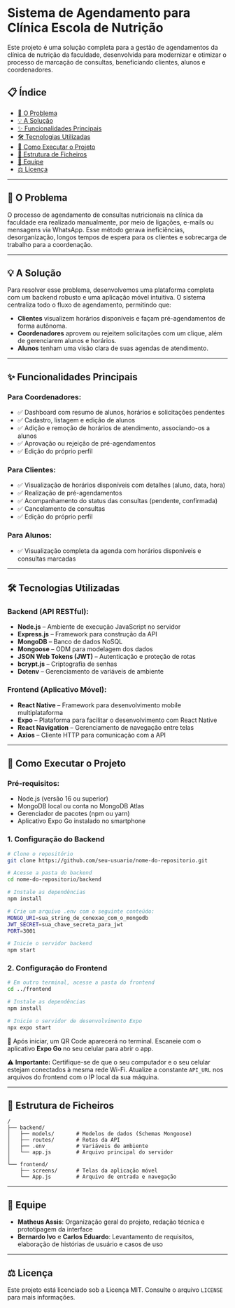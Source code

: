 # Sistema de Agendamento para Clínica Escola de Nutrição

Este projeto é uma solução completa para a gestão de agendamentos da clínica de nutrição da faculdade, desenvolvida para modernizar e otimizar o processo de marcação de consultas, beneficiando clientes, alunos e coordenadores.



## 📋 Índice

- [🎯 O Problema](#🎯-o-problema)  
- [💡 A Solução](#💡-a-solução)  
- [✨ Funcionalidades Principais](#✨-funcionalidades-principais)  
- [🛠️ Tecnologias Utilizadas](#🛠️-tecnologias-utilizadas)  
- [🚀 Como Executar o Projeto](#🚀-como-executar-o-projeto)  
- [📂 Estrutura de Ficheiros](#📂-estrutura-de-ficheiros)  
- [🤝 Equipe](#🤝-equipe)  
- [⚖️ Licença](#⚖️-licença)

---

## 🎯 O Problema

O processo de agendamento de consultas nutricionais na clínica da faculdade era realizado manualmente, por meio de ligações, e-mails ou mensagens via WhatsApp. Esse método gerava ineficiências, desorganização, longos tempos de espera para os clientes e sobrecarga de trabalho para a coordenação.

---

## 💡 A Solução

Para resolver esse problema, desenvolvemos uma plataforma completa com um backend robusto e uma aplicação móvel intuitiva. O sistema centraliza todo o fluxo de agendamento, permitindo que:

- **Clientes** visualizem horários disponíveis e façam pré-agendamentos de forma autônoma.  
- **Coordenadores** aprovem ou rejeitem solicitações com um clique, além de gerenciarem alunos e horários.  
- **Alunos** tenham uma visão clara de suas agendas de atendimento.

---

## ✨ Funcionalidades Principais

### Para Coordenadores:
- ✅ Dashboard com resumo de alunos, horários e solicitações pendentes  
- ✅ Cadastro, listagem e edição de alunos  
- ✅ Adição e remoção de horários de atendimento, associando-os a alunos  
- ✅ Aprovação ou rejeição de pré-agendamentos  
- ✅ Edição do próprio perfil

### Para Clientes:
- ✅ Visualização de horários disponíveis com detalhes (aluno, data, hora)  
- ✅ Realização de pré-agendamentos  
- ✅ Acompanhamento do status das consultas (pendente, confirmada)  
- ✅ Cancelamento de consultas  
- ✅ Edição do próprio perfil

### Para Alunos:
- ✅ Visualização completa da agenda com horários disponíveis e consultas marcadas

---

## 🛠️ Tecnologias Utilizadas

### Backend (API RESTful):
- **Node.js** – Ambiente de execução JavaScript no servidor  
- **Express.js** – Framework para construção da API  
- **MongoDB** – Banco de dados NoSQL  
- **Mongoose** – ODM para modelagem dos dados  
- **JSON Web Tokens (JWT)** – Autenticação e proteção de rotas  
- **bcrypt.js** – Criptografia de senhas  
- **Dotenv** – Gerenciamento de variáveis de ambiente

### Frontend (Aplicativo Móvel):
- **React Native** – Framework para desenvolvimento mobile multiplataforma  
- **Expo** – Plataforma para facilitar o desenvolvimento com React Native  
- **React Navigation** – Gerenciamento de navegação entre telas  
- **Axios** – Cliente HTTP para comunicação com a API

---

## 🚀 Como Executar o Projeto

### Pré-requisitos:
- Node.js (versão 16 ou superior)  
- MongoDB local ou conta no MongoDB Atlas  
- Gerenciador de pacotes (npm ou yarn)  
- Aplicativo Expo Go instalado no smartphone

### 1. Configuração do Backend

```bash
# Clone o repositório
git clone https://github.com/seu-usuario/nome-do-repositorio.git

# Acesse a pasta do backend
cd nome-do-repositorio/backend

# Instale as dependências
npm install

# Crie um arquivo .env com o seguinte conteúdo:
MONGO_URI=sua_string_de_conexao_com_o_mongodb
JWT_SECRET=sua_chave_secreta_para_jwt
PORT=3001

# Inicie o servidor backend
npm start
````

### 2. Configuração do Frontend

```bash
# Em outro terminal, acesse a pasta do frontend
cd ../frontend

# Instale as dependências
npm install

# Inicie o servidor de desenvolvimento Expo
npx expo start
```

📱 Após iniciar, um QR Code aparecerá no terminal. Escaneie com o aplicativo **Expo Go** no seu celular para abrir o app.

⚠️ **Importante:** Certifique-se de que o seu computador e o seu celular estejam conectados à mesma rede Wi-Fi.
Atualize a constante `API_URL` nos arquivos do frontend com o IP local da sua máquina.

---

## 📂 Estrutura de Ficheiros

```
/
├── backend/
│   ├── models/       # Modelos de dados (Schemas Mongoose)
│   ├── routes/       # Rotas da API
│   ├── .env          # Variáveis de ambiente
│   └── app.js        # Arquivo principal do servidor
│
└── frontend/
    ├── screens/      # Telas da aplicação móvel
    └── App.js        # Arquivo de entrada e navegação
```

---

## 🤝 Equipe

* **Matheus Assis**: Organização geral do projeto, redação técnica e prototipagem da interface
* **Bernardo Ivo** e **Carlos Eduardo**: Levantamento de requisitos, elaboração de histórias de usuário e casos de uso

---

## ⚖️ Licença

Este projeto está licenciado sob a Licença MIT. Consulte o arquivo `LICENSE` para mais informações.
